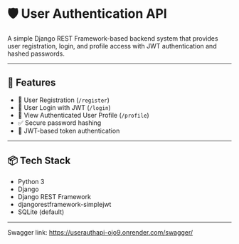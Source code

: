 # 🛡️ User Authentication API

A simple Django REST Framework-based backend system that provides user registration, login, and profile access with JWT authentication and hashed passwords.

---

## 🚀 Features

- 🔐 User Registration (`/register`)
- 🔑 User Login with JWT (`/login`)
- 👤 View Authenticated User Profile (`/profile`)
- ✅ Secure password hashing
- 📄 JWT-based token authentication

---

## 📦 Tech Stack

- Python 3
- Django
- Django REST Framework
- djangorestframework-simplejwt
- SQLite (default)

---

Swagger link: https://userauthapi-ojo9.onrender.com/swagger/
